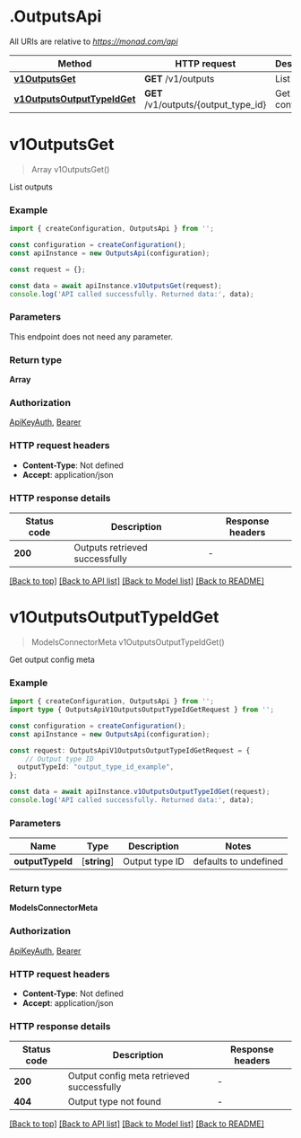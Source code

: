 # .OutputsApi

All URIs are relative to *https://monad.com/api*

Method | HTTP request | Description
------------- | ------------- | -------------
[**v1OutputsGet**](OutputsApi.md#v1OutputsGet) | **GET** /v1/outputs | List outputs
[**v1OutputsOutputTypeIdGet**](OutputsApi.md#v1OutputsOutputTypeIdGet) | **GET** /v1/outputs/{output_type_id} | Get output config meta


# **v1OutputsGet**
> Array<OutputsConnectorMeta> v1OutputsGet()

List outputs

### Example


```typescript
import { createConfiguration, OutputsApi } from '';

const configuration = createConfiguration();
const apiInstance = new OutputsApi(configuration);

const request = {};

const data = await apiInstance.v1OutputsGet(request);
console.log('API called successfully. Returned data:', data);
```


### Parameters
This endpoint does not need any parameter.


### Return type

**Array<OutputsConnectorMeta>**

### Authorization

[ApiKeyAuth](README.md#ApiKeyAuth), [Bearer](README.md#Bearer)

### HTTP request headers

 - **Content-Type**: Not defined
 - **Accept**: application/json


### HTTP response details
| Status code | Description | Response headers |
|-------------|-------------|------------------|
**200** | Outputs retrieved successfully |  -  |

[[Back to top]](#) [[Back to API list]](README.md#documentation-for-api-endpoints) [[Back to Model list]](README.md#documentation-for-models) [[Back to README]](README.md)

# **v1OutputsOutputTypeIdGet**
> ModelsConnectorMeta v1OutputsOutputTypeIdGet()

Get output config meta

### Example


```typescript
import { createConfiguration, OutputsApi } from '';
import type { OutputsApiV1OutputsOutputTypeIdGetRequest } from '';

const configuration = createConfiguration();
const apiInstance = new OutputsApi(configuration);

const request: OutputsApiV1OutputsOutputTypeIdGetRequest = {
    // Output type ID
  outputTypeId: "output_type_id_example",
};

const data = await apiInstance.v1OutputsOutputTypeIdGet(request);
console.log('API called successfully. Returned data:', data);
```


### Parameters

Name | Type | Description  | Notes
------------- | ------------- | ------------- | -------------
 **outputTypeId** | [**string**] | Output type ID | defaults to undefined


### Return type

**ModelsConnectorMeta**

### Authorization

[ApiKeyAuth](README.md#ApiKeyAuth), [Bearer](README.md#Bearer)

### HTTP request headers

 - **Content-Type**: Not defined
 - **Accept**: application/json


### HTTP response details
| Status code | Description | Response headers |
|-------------|-------------|------------------|
**200** | Output config meta retrieved successfully |  -  |
**404** | Output type not found |  -  |

[[Back to top]](#) [[Back to API list]](README.md#documentation-for-api-endpoints) [[Back to Model list]](README.md#documentation-for-models) [[Back to README]](README.md)


